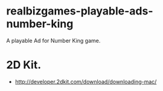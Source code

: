 # realbizgames-playable-ads-number-king
A playable Ad for Number King game.

# 2D Kit.

- http://developer.2dkit.com/download/downloading-mac/
